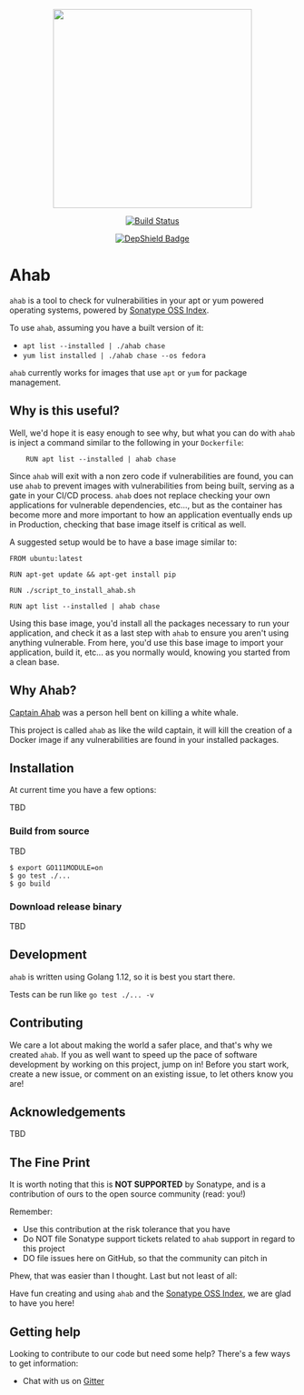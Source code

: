 <p align="center">
    <img src="https://github.com/sonatype-nexus-community/ahab/blob/master/docs/images/ahab.png" width="350"/>
</p>
<p align="center">
    <a href="https://travis-ci.org/sonatype-nexus-community/ahab"><img src="https://travis-ci.org/sonatype-nexus-community/ahab.svg?branch=master" alt="Build Status"></img></a>
</p>
<p align="center">
    <a href="https://depshield.github.io"><img src="https://depshield.sonatype.org/badges/sonatype-nexus-community/ahab/depshield.svg" alt="DepShield Badge"></img></a>
</p>

# Ahab

`ahab` is a tool to check for vulnerabilities in your apt or yum powered operating systems, powered by [Sonatype OSS Index](https://ossindex.sonatype.org/).

To use `ahab`, assuming you have a built version of it:

* `apt list --installed | ./ahab chase`
* `yum list installed | ./ahab chase --os fedora`

`ahab` currently works for images that use `apt` or `yum` for package management.

## Why is this useful?

Well, we'd hope it is easy enough to see why, but what you can do with `ahab` is inject a command similar to the following in your `Dockerfile`:

```
    RUN apt list --installed | ahab chase
```

Since `ahab` will exit with a non zero code if vulnerabilities are found, you can use `ahab` to prevent images with vulnerabilities from being built, serving as a gate in your CI/CD process. `ahab` does not replace checking your own applications for vulnerable dependencies, etc..., but as the container has become more and more important to how an application eventually ends up in Production, checking that base image itself is critical as well.

A suggested setup would be to have a base image similar to:

```
FROM ubuntu:latest

RUN apt-get update && apt-get install pip

RUN ./script_to_install_ahab.sh

RUN apt list --installed | ahab chase
```

Using this base image, you'd install all the packages necessary to run your application, and check it as a last step with `ahab` to ensure you aren't using anything vulnerable. From here, you'd use this base image to import your application, build it, etc... as you normally would, knowing you started from a clean base.

## Why Ahab?

[Captain Ahab](https://en.wikipedia.org/wiki/Captain_Ahab) was a person hell bent on killing a white whale. 

This project is called `ahab` as like the wild captain, it will kill the creation of a Docker image if any vulnerabilities are found in your installed packages.

## Installation

At current time you have a few options:

TBD

### Build from source

TBD

```
$ export GO111MODULE=on
$ go test ./...
$ go build
```

### Download release binary

TBD

## Development

`ahab` is written using Golang 1.12, so it is best you start there.

Tests can be run like `go test ./... -v`

## Contributing

We care a lot about making the world a safer place, and that's why we created `ahab`. If you as well want to
speed up the pace of software development by working on this project, jump on in! Before you start work, create
a new issue, or comment on an existing issue, to let others know you are!

## Acknowledgements

TBD

## The Fine Print

It is worth noting that this is **NOT SUPPORTED** by Sonatype, and is a contribution of ours
to the open source community (read: you!)

Remember:

* Use this contribution at the risk tolerance that you have
* Do NOT file Sonatype support tickets related to `ahab` support in regard to this project
* DO file issues here on GitHub, so that the community can pitch in

Phew, that was easier than I thought. Last but not least of all:

Have fun creating and using `ahab` and the [Sonatype OSS Index](https://ossindex.sonatype.org/), we are glad to have you here!

## Getting help

Looking to contribute to our code but need some help? There's a few ways to get information:

* Chat with us on [Gitter](https://gitter.im/sonatype/nexus-developers)
